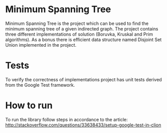 # Minimum Spanning Tree

Minimum Spanning Tree is the project which can be used to find the minimum spanning tree of a given indirected graph. The project contains three different implementations of solution (Boruvka, Kruskal and Prim algorithms). As a bonus there is 
efficient data structure named Disjoint Set Union implemented in the project.

# Tests

To verify the correctness of implementations project has unit tests derived from the Google Test framework.

# How to run

To run the library follow steps in accordance to the article: http://stackoverflow.com/questions/33638433/setup-google-test-in-clion
